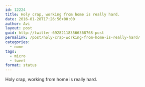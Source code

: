 ```yaml
---
id: 12224
title: Holy crap, working from home is really hard.
date: 2016-01-28T17:26:56+00:00
author: Avi
layout: post
guid: http://twitter-692821183566368768-post
permalink: /post/holy-crap-working-from-home-is-really-hard/
categories:
  - none
tags:
  - micro
  - tweet
format: status
---
```

Holy crap, working from home is really hard.